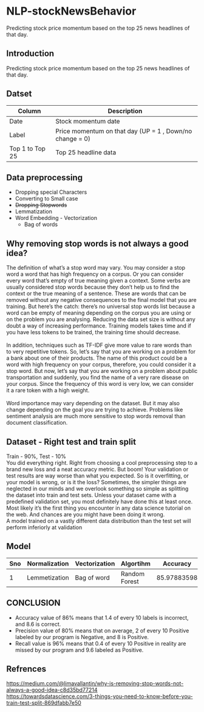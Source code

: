 # NLP-stockNewsBehavior

Predicting stock price momentum based on the top 25 news headlines of that day.

## Introduction
Predicting stock price momentum based on the top 25 news headlines of that day.

## Datset
|      Column     |                  Description                             |
| --------------- | -------------------------------------------------------- |
| Date            | Stock momentum date                                      |
| Label           | Price momentum on that day (UP = 1 , Down/no change = 0) |
| Top 1 to Top 25 | Top 25 headline data                                     |

## Data preprocessing
 * Dropping special Characters
 * Converting to Small case
 * <strike>Dropping Stopwords</strike>
 * Lemmatization
 * Word Embedding - Vectorization
   * Bag of words
 
## Why removing stop words is not always a good idea?
The definition of what’s a stop word may vary. You may consider a stop word a word that has high frequency on a corpus. Or you can consider every word that’s empty of true meaning given a context. Some verbs are usually considered stop words because they don’t help us to find the context or the true meaning of a sentence. These are words that can be removed without any negative consequences to the final model that you are training. But here’s the catch: there’s no universal stop words list because a word can be empty of meaning depending on the corpus you are using or on the problem you are analysing. Reducing the data set size is without any doubt a way of increasing performance. Training models takes time and if you have less tokens to be trained, the training time should decrease.<br/><br/>
In addition, techniques such as TF-IDF give more value to rare words than to very repetitive tokens. So, let’s say that you are working on a problem for a bank about one of their products. The name of this product could be a word with high frequency on your corpus, therefore, you could consider it a stop word. But now, let’s say that you are working on a problem about public transportation and suddenly, you find the name of a very rare disease on your corpus. Since the frequency of this word is very low, we can consider it a rare token with a high weight.<br/><br/>
Word importance may vary depending on the dataset. But it may also change depending on the goal you are trying to achieve. Problems like sentiment analysis are much more sensitive to stop words removal than document classification.

## Dataset - Right test and train split
Train - 90%, Test - 10% <br/>
You did everything right. Right from choosing a cool preprocessing step to a brand new loss and a neat accuracy metric. But boom! Your validation or test results are way worse than what you expected. So is it overfitting, or your model is wrong, or is it the loss? Sometimes, the simpler things are neglected in our minds and we overlook something so simple as splitting the dataset into train and test sets. Unless your dataset came with a predefined validation set, you most definitely have done this at least once. Most likely it’s the first thing you encounter in any data science tutorial on the web. And chances are you might have been doing it wrong. <br/>
A model trained on a vastly different data distribution than the test set will perform inferiorly at validation

## Model
| Sno  | Normalization | Vectorization |   Algortihm   |   Accuracy   | Precision | Recall | fscore |
| ---- | ------------- | ------------- | ------------- | ------------ | --------- | ------ | ------ |
|   1	 | Lemmetization | Bag of word	 | Random Forest |  85.97883598 |   0.803   |  0.958 |  0.874 |

## CONCLUSION
 * Accuracy value of 86% means that 1.4 of every 10 labels is incorrect, and 8.6 is correct.
 * Precision value of 80% means that on average, 2 of every 10 Positive labeled by our program is Negative, and 8 is Positive.
 * Recall value is 96% means that 0.4 of every 10 Positive in reality are missed by our program and 9.6 labeled as Positive.


## Refrences
https://medium.com/@limavallantin/why-is-removing-stop-words-not-always-a-good-idea-c8d35bd77214 <br/>
https://towardsdatascience.com/3-things-you-need-to-know-before-you-train-test-split-869dfabb7e50
